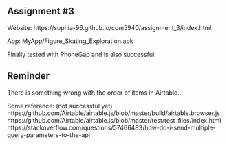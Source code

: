 <h2>Assignment #3</h2>
<p>Website: https://sophia-96.github.io/com5940/assignment_3/index.html</p>
<p>App: MyApp/Figure_Skating_Exploration.apk</p>
<p class="text-muted">Finally tested with PhoneGap and is also successful.</p>
  
<h2>Reminder</h2>
<p>There is something wrong with the order of items in Airtable...</p>
<p>
Some reference: (not successful yet)<br>
https://github.com/Airtable/airtable.js/blob/master/build/airtable.browser.js
https://github.com/Airtable/airtable.js/blob/master/test/test_files/index.html
https://stackoverflow.com/questions/57466483/how-do-i-send-multiple-query-parameters-to-the-api
</p>
